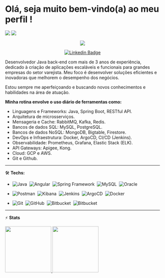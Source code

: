 <h1 align="left">Olá, seja muito bem-vindo(a) ao meu perfil !</h1>

<!-- Profile Views -->
<!-- <p align="left"> <img src="https://komarev.com/ghpvc/?username=xGuiilherme&color=blue" alt="Profile views" /> </p> -->

<p>
  <img src="https://img.shields.io/badge/Back End-Java-f55247"/>
  <img src="https://img.shields.io/badge/Front End-Angular-f55247"/>
<a href="https://github.com/xGuiilherme/">
<a href="https://github.com/xGuiilherme?tab=repositories">
</a></p>

<!-- Typing SVG by DenverCoder1 - https://github.com/DenverCoder1/readme-typing-svg -->
<p align="center">
  <a href="https://github.com/xGuiilherme/readme-typing-svg"><img src="https://readme-typing-svg.herokuapp.com/?lines=Back-end%20developer;Experienced%20Java+%20and%20MySQL;3%2B%20years%20of%20coding%20experience;Always%20learning%20new%20things!!&font=Fira%20Code&center=true&width=440&height=45&color=f75c7e&vCenter=true&size=22"></a>
</p>

<div align="center">
  
[![Linkedin Badge](https://img.shields.io/badge/-@guilhermehm-DC143C?style=flat-square&labelColor=0000CD&logo=linkedin&logoColor=white&link=https://linkedin.com/in/guilhermeh-)](https://linkedin.com/in/guilhermehm)
  
</div>

Desenvolvedor Java back-end com mais de 3 anos de experiência, dedicado à criação de aplicações escaláveis e funcionais para grandes empresas do setor varejista. Meu foco é desenvolver soluções eficientes e inovadoras que melhorem o desempenho dos negócios.

Estou sempre me aperfeiçoando e buscando novos conhecimentos e habilidades na área de atuação.

**Minha rotina envolve o uso diário de ferramentas como:**

- Linguagens e Frameworks: Java, Spring Boot, RESTful API.
- Arquitetura de microsserviços.
- Mensageria e Cache: RabbitMQ, Kafka, Redis.
- Bancos de dados SQL: MySQL, PostgreSQL.
- Bancos de dados NoSQL: MongoDB, Bigtable, Firestore.
- DevOps e Infraestrutura: Docker, ArgoCD, CI/CD (Jenkins).
- Observabilidade: Prometheus, Grafana, Elastic Stack (ELK).
- API Gateways: Apigee, Kong.
- Cloud: GCP e AWS.
- Git e Github.
<hr>

🛠️ **Techs:**

- ![Java](https://img.shields.io/badge/-Java-05122A?style=flat&logo=buy-me-a-coffee&logoColor=FF8C00)&nbsp;
![Angular](https://img.shields.io/badge/-Angular-05122A?style=flat&logo=Angular&logoColor=d22e2e)&nbsp;
![Spring Framework](https://img.shields.io/badge/-Spring_Framework-05122A?style=flat&logo=Spring&logoColor=gren&color=05122A)&nbsp;
![MySQL](https://img.shields.io/badge/-MySQL-05122A?style=flat&logo=MySQL&logoColor=01FCEF&color=05122A)&nbsp;
![Oracle](https://img.shields.io/badge/-Oracle-05122A?style=flat&logo=Oracle&logoColor=DF0101&color=05122A)&nbsp;

- ![Postman](https://img.shields.io/badge/-Postman-05122A?style=flat&logo=Postman&logoColor=orange&color=05122A)&nbsp;
![Kibana](https://img.shields.io/badge/-Kibana-05122A?style=flat&logo=Kibana&logoColor=04B486&color=05122A)&nbsp;
![Jenkins](https://img.shields.io/badge/-Jenkins-05122A?style=flat&logo=Jenkins&logoColor=orange&color=05122A)&nbsp;
![ArgoCD](https://img.shields.io/badge/-ArgoCD-05122A?style=flat&logo=Argo&logoColor=orange&color=05122A)&nbsp;
![Docker](https://img.shields.io/badge/-Docker-05122A?style=flat&logo=Docker&logoColor=blue&color=05122A)&nbsp;

- ![Git](https://img.shields.io/badge/-Git-05122A?style=flat&logo=git&logoColor=orange&color=05122A)&nbsp;
![GitHub](https://img.shields.io/badge/-GitHub-05122A?style=flat&logo=github&logoColor=white&color=05122A)&nbsp;
![Bitbucket](https://img.shields.io/badge/-Bitbucket-05122A?style=flat&logo=Bitbucket&logoColor=blue&color=05122A)&nbsp;
![Bitbucket](https://img.shields.io/badge/-Jira-05122A?style=flat&logo=Jira&logoColor=blue&color=05122A)&nbsp;

---

⚡ **Stats**

<div>
  <a href="https://github.com/xguiilherme/github-readme-stats">
  <img height="150" src="https://github-readme-stats.zohan.tech/api?username=xguiilherme&show_icons=true&theme=radical" />
  <img height="150" src="https://github-readme-stats.zohan.tech/api/top-langs/?username=xguiilherme&theme=radical&layout=compact" />
</div>
